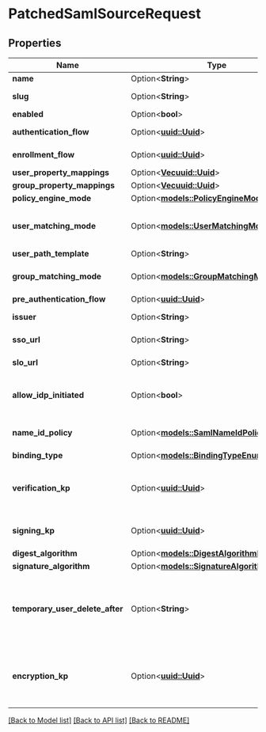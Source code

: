 # PatchedSamlSourceRequest

## Properties

Name | Type | Description | Notes
------------ | ------------- | ------------- | -------------
**name** | Option<**String**> | Source's display Name. | [optional]
**slug** | Option<**String**> | Internal source name, used in URLs. | [optional]
**enabled** | Option<**bool**> |  | [optional]
**authentication_flow** | Option<[**uuid::Uuid**](uuid::Uuid.md)> | Flow to use when authenticating existing users. | [optional]
**enrollment_flow** | Option<[**uuid::Uuid**](uuid::Uuid.md)> | Flow to use when enrolling new users. | [optional]
**user_property_mappings** | Option<[**Vec<uuid::Uuid>**](uuid::Uuid.md)> |  | [optional]
**group_property_mappings** | Option<[**Vec<uuid::Uuid>**](uuid::Uuid.md)> |  | [optional]
**policy_engine_mode** | Option<[**models::PolicyEngineMode**](PolicyEngineMode.md)> |  | [optional]
**user_matching_mode** | Option<[**models::UserMatchingModeEnum**](UserMatchingModeEnum.md)> | How the source determines if an existing user should be authenticated or a new user enrolled. | [optional]
**user_path_template** | Option<**String**> |  | [optional]
**group_matching_mode** | Option<[**models::GroupMatchingModeEnum**](GroupMatchingModeEnum.md)> | How the source determines if an existing group should be used or a new group created. | [optional]
**pre_authentication_flow** | Option<[**uuid::Uuid**](uuid::Uuid.md)> | Flow used before authentication. | [optional]
**issuer** | Option<**String**> | Also known as Entity ID. Defaults the Metadata URL. | [optional]
**sso_url** | Option<**String**> | URL that the initial Login request is sent to. | [optional]
**slo_url** | Option<**String**> | Optional URL if your IDP supports Single-Logout. | [optional]
**allow_idp_initiated** | Option<**bool**> | Allows authentication flows initiated by the IdP. This can be a security risk, as no validation of the request ID is done. | [optional]
**name_id_policy** | Option<[**models::SamlNameIdPolicyEnum**](SAMLNameIDPolicyEnum.md)> | NameID Policy sent to the IdP. Can be unset, in which case no Policy is sent. | [optional]
**binding_type** | Option<[**models::BindingTypeEnum**](BindingTypeEnum.md)> |  | [optional]
**verification_kp** | Option<[**uuid::Uuid**](uuid::Uuid.md)> | When selected, incoming assertion's Signatures will be validated against this certificate. To allow unsigned Requests, leave on default. | [optional]
**signing_kp** | Option<[**uuid::Uuid**](uuid::Uuid.md)> | Keypair used to sign outgoing Responses going to the Identity Provider. | [optional]
**digest_algorithm** | Option<[**models::DigestAlgorithmEnum**](DigestAlgorithmEnum.md)> |  | [optional]
**signature_algorithm** | Option<[**models::SignatureAlgorithmEnum**](SignatureAlgorithmEnum.md)> |  | [optional]
**temporary_user_delete_after** | Option<**String**> | Time offset when temporary users should be deleted. This only applies if your IDP uses the NameID Format 'transient', and the user doesn't log out manually. (Format: hours=1;minutes=2;seconds=3). | [optional]
**encryption_kp** | Option<[**uuid::Uuid**](uuid::Uuid.md)> | When selected, incoming assertions are encrypted by the IdP using the public key of the encryption keypair. The assertion is decrypted by the SP using the the private key. | [optional]

[[Back to Model list]](../README.md#documentation-for-models) [[Back to API list]](../README.md#documentation-for-api-endpoints) [[Back to README]](../README.md)


